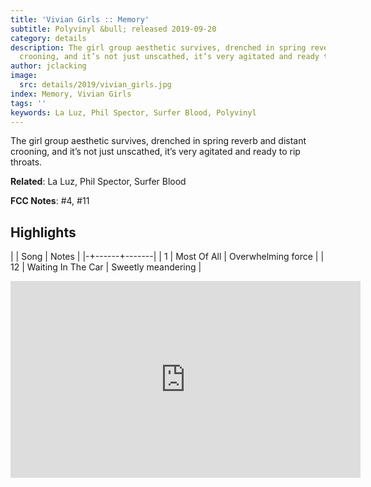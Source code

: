 ```yaml
---
title: 'Vivian Girls :: Memory'
subtitle: Polyvinyl &bull; released 2019-09-20
category: details
description: The girl group aesthetic survives, drenched in spring reverb and distant
  crooning, and it’s not just unscathed, it’s very agitated and ready to rip throats.
author: jclacking
image:
  src: details/2019/vivian_girls.jpg
index: Memory, Vivian Girls
tags: ''
keywords: La Luz, Phil Spector, Surfer Blood, Polyvinyl
---
```

The girl group aesthetic survives, drenched in spring reverb and distant crooning, and it’s not just unscathed, it’s very agitated and ready to rip throats.<!--more-->

**Related**: La Luz, Phil Spector, Surfer Blood

**FCC Notes**: #4, #11

## Highlights

| | Song | Notes |
|-+------+-------|
| 1 | Most Of All | Overwhelming force |
| 12 | Waiting In The Car | Sweetly meandering |

<div class="tlo-detail-video"><iframe width="560" height="315" src="https://www.youtube.com/embed/BfOKehN4Hm0" frameborder="0" allow="autoplay; encrypted-media" allowfullscreen></iframe></div>

